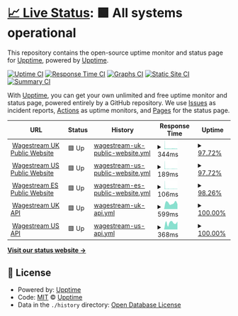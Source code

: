 # [📈 Live Status](https://status.wagestream.com): <!--live status--> **🟩 All systems operational**

This repository contains the open-source uptime monitor and status page for [Upptime](https://upptime.js.org), powered by [Upptime](https://github.com/upptime/upptime).

[![Uptime CI](https://github.com/wagestream/statuspage/workflows/Uptime%20CI/badge.svg)](https://github.com/wagestream/statuspage/actions?query=workflow%3A%22Uptime+CI%22)
[![Response Time CI](https://github.com/wagestream/statuspage/workflows/Response%20Time%20CI/badge.svg)](https://github.com/wagestream/statuspage/actions?query=workflow%3A%22Response+Time+CI%22)
[![Graphs CI](https://github.com/wagestream/statuspage/workflows/Graphs%20CI/badge.svg)](https://github.com/wagestream/statuspage/actions?query=workflow%3A%22Graphs+CI%22)
[![Static Site CI](https://github.com/wagestream/statuspage/workflows/Static%20Site%20CI/badge.svg)](https://github.com/wagestream/statuspage/actions?query=workflow%3A%22Static+Site+CI%22)
[![Summary CI](https://github.com/wagestream/statuspage/workflows/Summary%20CI/badge.svg)](https://github.com/wagestream/statuspage/actions?query=workflow%3A%22Summary+CI%22)

With [Upptime](https://upptime.js.org), you can get your own unlimited and free uptime monitor and status page, powered entirely by a GitHub repository. We use [Issues](https://github.com/upptime/upptime/issues) as incident reports, [Actions](https://github.com/wagestream/statuspage/actions) as uptime monitors, and [Pages](https://status.wagestream.com) for the status page.

<!--start: status pages-->
<!-- This summary is generated by Upptime (https://github.com/upptime/upptime) -->
<!-- Do not edit this manually, your changes will be overwritten -->
<!-- prettier-ignore -->
| URL | Status | History | Response Time | Uptime |
| --- | ------ | ------- | ------------- | ------ |
| <img alt="" src="https://icons.duckduckgo.com/ip3/wagestream.com.ico" height="13"> [Wagestream UK Public Website](https://wagestream.com/en/) | 🟩 Up | [wagestream-uk-public-website.yml](https://github.com/wagestream/statuspage/commits/HEAD/history/wagestream-uk-public-website.yml) | <details><summary><img alt="Response time graph" src="./graphs/wagestream-uk-public-website/response-time-week.png" height="20"> 344ms</summary><br><a href="https://status.wagestream.com/history/wagestream-uk-public-website"><img alt="Response time 385" src="https://img.shields.io/endpoint?url=https%3A%2F%2Fraw.githubusercontent.com%2Fwagestream%2Fstatuspage%2FHEAD%2Fapi%2Fwagestream-uk-public-website%2Fresponse-time.json"></a><br><a href="https://status.wagestream.com/history/wagestream-uk-public-website"><img alt="24-hour response time 278" src="https://img.shields.io/endpoint?url=https%3A%2F%2Fraw.githubusercontent.com%2Fwagestream%2Fstatuspage%2FHEAD%2Fapi%2Fwagestream-uk-public-website%2Fresponse-time-day.json"></a><br><a href="https://status.wagestream.com/history/wagestream-uk-public-website"><img alt="7-day response time 344" src="https://img.shields.io/endpoint?url=https%3A%2F%2Fraw.githubusercontent.com%2Fwagestream%2Fstatuspage%2FHEAD%2Fapi%2Fwagestream-uk-public-website%2Fresponse-time-week.json"></a><br><a href="https://status.wagestream.com/history/wagestream-uk-public-website"><img alt="30-day response time 378" src="https://img.shields.io/endpoint?url=https%3A%2F%2Fraw.githubusercontent.com%2Fwagestream%2Fstatuspage%2FHEAD%2Fapi%2Fwagestream-uk-public-website%2Fresponse-time-month.json"></a><br><a href="https://status.wagestream.com/history/wagestream-uk-public-website"><img alt="1-year response time 376" src="https://img.shields.io/endpoint?url=https%3A%2F%2Fraw.githubusercontent.com%2Fwagestream%2Fstatuspage%2FHEAD%2Fapi%2Fwagestream-uk-public-website%2Fresponse-time-year.json"></a></details> | <details><summary><a href="https://status.wagestream.com/history/wagestream-uk-public-website">97.72%</a></summary><a href="https://status.wagestream.com/history/wagestream-uk-public-website"><img alt="All-time uptime 99.98%" src="https://img.shields.io/endpoint?url=https%3A%2F%2Fraw.githubusercontent.com%2Fwagestream%2Fstatuspage%2FHEAD%2Fapi%2Fwagestream-uk-public-website%2Fuptime.json"></a><br><a href="https://status.wagestream.com/history/wagestream-uk-public-website"><img alt="24-hour uptime 99.23%" src="https://img.shields.io/endpoint?url=https%3A%2F%2Fraw.githubusercontent.com%2Fwagestream%2Fstatuspage%2FHEAD%2Fapi%2Fwagestream-uk-public-website%2Fuptime-day.json"></a><br><a href="https://status.wagestream.com/history/wagestream-uk-public-website"><img alt="7-day uptime 97.72%" src="https://img.shields.io/endpoint?url=https%3A%2F%2Fraw.githubusercontent.com%2Fwagestream%2Fstatuspage%2FHEAD%2Fapi%2Fwagestream-uk-public-website%2Fuptime-week.json"></a><br><a href="https://status.wagestream.com/history/wagestream-uk-public-website"><img alt="30-day uptime 99.48%" src="https://img.shields.io/endpoint?url=https%3A%2F%2Fraw.githubusercontent.com%2Fwagestream%2Fstatuspage%2FHEAD%2Fapi%2Fwagestream-uk-public-website%2Fuptime-month.json"></a><br><a href="https://status.wagestream.com/history/wagestream-uk-public-website"><img alt="1-year uptime 99.96%" src="https://img.shields.io/endpoint?url=https%3A%2F%2Fraw.githubusercontent.com%2Fwagestream%2Fstatuspage%2FHEAD%2Fapi%2Fwagestream-uk-public-website%2Fuptime-year.json"></a></details>
| <img alt="" src="https://icons.duckduckgo.com/ip3/wagestream.com.ico" height="13"> [Wagestream US Public Website](https://wagestream.com/us/) | 🟩 Up | [wagestream-us-public-website.yml](https://github.com/wagestream/statuspage/commits/HEAD/history/wagestream-us-public-website.yml) | <details><summary><img alt="Response time graph" src="./graphs/wagestream-us-public-website/response-time-week.png" height="20"> 189ms</summary><br><a href="https://status.wagestream.com/history/wagestream-us-public-website"><img alt="Response time 410" src="https://img.shields.io/endpoint?url=https%3A%2F%2Fraw.githubusercontent.com%2Fwagestream%2Fstatuspage%2FHEAD%2Fapi%2Fwagestream-us-public-website%2Fresponse-time.json"></a><br><a href="https://status.wagestream.com/history/wagestream-us-public-website"><img alt="24-hour response time 149" src="https://img.shields.io/endpoint?url=https%3A%2F%2Fraw.githubusercontent.com%2Fwagestream%2Fstatuspage%2FHEAD%2Fapi%2Fwagestream-us-public-website%2Fresponse-time-day.json"></a><br><a href="https://status.wagestream.com/history/wagestream-us-public-website"><img alt="7-day response time 189" src="https://img.shields.io/endpoint?url=https%3A%2F%2Fraw.githubusercontent.com%2Fwagestream%2Fstatuspage%2FHEAD%2Fapi%2Fwagestream-us-public-website%2Fresponse-time-week.json"></a><br><a href="https://status.wagestream.com/history/wagestream-us-public-website"><img alt="30-day response time 277" src="https://img.shields.io/endpoint?url=https%3A%2F%2Fraw.githubusercontent.com%2Fwagestream%2Fstatuspage%2FHEAD%2Fapi%2Fwagestream-us-public-website%2Fresponse-time-month.json"></a><br><a href="https://status.wagestream.com/history/wagestream-us-public-website"><img alt="1-year response time 316" src="https://img.shields.io/endpoint?url=https%3A%2F%2Fraw.githubusercontent.com%2Fwagestream%2Fstatuspage%2FHEAD%2Fapi%2Fwagestream-us-public-website%2Fresponse-time-year.json"></a></details> | <details><summary><a href="https://status.wagestream.com/history/wagestream-us-public-website">97.72%</a></summary><a href="https://status.wagestream.com/history/wagestream-us-public-website"><img alt="All-time uptime 99.95%" src="https://img.shields.io/endpoint?url=https%3A%2F%2Fraw.githubusercontent.com%2Fwagestream%2Fstatuspage%2FHEAD%2Fapi%2Fwagestream-us-public-website%2Fuptime.json"></a><br><a href="https://status.wagestream.com/history/wagestream-us-public-website"><img alt="24-hour uptime 99.23%" src="https://img.shields.io/endpoint?url=https%3A%2F%2Fraw.githubusercontent.com%2Fwagestream%2Fstatuspage%2FHEAD%2Fapi%2Fwagestream-us-public-website%2Fuptime-day.json"></a><br><a href="https://status.wagestream.com/history/wagestream-us-public-website"><img alt="7-day uptime 97.72%" src="https://img.shields.io/endpoint?url=https%3A%2F%2Fraw.githubusercontent.com%2Fwagestream%2Fstatuspage%2FHEAD%2Fapi%2Fwagestream-us-public-website%2Fuptime-week.json"></a><br><a href="https://status.wagestream.com/history/wagestream-us-public-website"><img alt="30-day uptime 99.48%" src="https://img.shields.io/endpoint?url=https%3A%2F%2Fraw.githubusercontent.com%2Fwagestream%2Fstatuspage%2FHEAD%2Fapi%2Fwagestream-us-public-website%2Fuptime-month.json"></a><br><a href="https://status.wagestream.com/history/wagestream-us-public-website"><img alt="1-year uptime 99.96%" src="https://img.shields.io/endpoint?url=https%3A%2F%2Fraw.githubusercontent.com%2Fwagestream%2Fstatuspage%2FHEAD%2Fapi%2Fwagestream-us-public-website%2Fuptime-year.json"></a></details>
| <img alt="" src="https://icons.duckduckgo.com/ip3/wagestream.com.ico" height="13"> [Wagestream ES Public Website](https://wagestream.com/es/) | 🟩 Up | [wagestream-es-public-website.yml](https://github.com/wagestream/statuspage/commits/HEAD/history/wagestream-es-public-website.yml) | <details><summary><img alt="Response time graph" src="./graphs/wagestream-es-public-website/response-time-week.png" height="20"> 106ms</summary><br><a href="https://status.wagestream.com/history/wagestream-es-public-website"><img alt="Response time 255" src="https://img.shields.io/endpoint?url=https%3A%2F%2Fraw.githubusercontent.com%2Fwagestream%2Fstatuspage%2FHEAD%2Fapi%2Fwagestream-es-public-website%2Fresponse-time.json"></a><br><a href="https://status.wagestream.com/history/wagestream-es-public-website"><img alt="24-hour response time 88" src="https://img.shields.io/endpoint?url=https%3A%2F%2Fraw.githubusercontent.com%2Fwagestream%2Fstatuspage%2FHEAD%2Fapi%2Fwagestream-es-public-website%2Fresponse-time-day.json"></a><br><a href="https://status.wagestream.com/history/wagestream-es-public-website"><img alt="7-day response time 106" src="https://img.shields.io/endpoint?url=https%3A%2F%2Fraw.githubusercontent.com%2Fwagestream%2Fstatuspage%2FHEAD%2Fapi%2Fwagestream-es-public-website%2Fresponse-time-week.json"></a><br><a href="https://status.wagestream.com/history/wagestream-es-public-website"><img alt="30-day response time 154" src="https://img.shields.io/endpoint?url=https%3A%2F%2Fraw.githubusercontent.com%2Fwagestream%2Fstatuspage%2FHEAD%2Fapi%2Fwagestream-es-public-website%2Fresponse-time-month.json"></a><br><a href="https://status.wagestream.com/history/wagestream-es-public-website"><img alt="1-year response time 170" src="https://img.shields.io/endpoint?url=https%3A%2F%2Fraw.githubusercontent.com%2Fwagestream%2Fstatuspage%2FHEAD%2Fapi%2Fwagestream-es-public-website%2Fresponse-time-year.json"></a></details> | <details><summary><a href="https://status.wagestream.com/history/wagestream-es-public-website">98.26%</a></summary><a href="https://status.wagestream.com/history/wagestream-es-public-website"><img alt="All-time uptime 99.98%" src="https://img.shields.io/endpoint?url=https%3A%2F%2Fraw.githubusercontent.com%2Fwagestream%2Fstatuspage%2FHEAD%2Fapi%2Fwagestream-es-public-website%2Fuptime.json"></a><br><a href="https://status.wagestream.com/history/wagestream-es-public-website"><img alt="24-hour uptime 99.23%" src="https://img.shields.io/endpoint?url=https%3A%2F%2Fraw.githubusercontent.com%2Fwagestream%2Fstatuspage%2FHEAD%2Fapi%2Fwagestream-es-public-website%2Fuptime-day.json"></a><br><a href="https://status.wagestream.com/history/wagestream-es-public-website"><img alt="7-day uptime 98.26%" src="https://img.shields.io/endpoint?url=https%3A%2F%2Fraw.githubusercontent.com%2Fwagestream%2Fstatuspage%2FHEAD%2Fapi%2Fwagestream-es-public-website%2Fuptime-week.json"></a><br><a href="https://status.wagestream.com/history/wagestream-es-public-website"><img alt="30-day uptime 99.60%" src="https://img.shields.io/endpoint?url=https%3A%2F%2Fraw.githubusercontent.com%2Fwagestream%2Fstatuspage%2FHEAD%2Fapi%2Fwagestream-es-public-website%2Fuptime-month.json"></a><br><a href="https://status.wagestream.com/history/wagestream-es-public-website"><img alt="1-year uptime 99.97%" src="https://img.shields.io/endpoint?url=https%3A%2F%2Fraw.githubusercontent.com%2Fwagestream%2Fstatuspage%2FHEAD%2Fapi%2Fwagestream-es-public-website%2Fuptime-year.json"></a></details>
| <img alt="" src="https://icons.duckduckgo.com/ip3/api.wagestream.xyz.ico" height="13"> [Wagestream UK API](https://api.wagestream.xyz/api/v1/lb/ok) | 🟩 Up | [wagestream-uk-api.yml](https://github.com/wagestream/statuspage/commits/HEAD/history/wagestream-uk-api.yml) | <details><summary><img alt="Response time graph" src="./graphs/wagestream-uk-api/response-time-week.png" height="20"> 599ms</summary><br><a href="https://status.wagestream.com/history/wagestream-uk-api"><img alt="Response time 594" src="https://img.shields.io/endpoint?url=https%3A%2F%2Fraw.githubusercontent.com%2Fwagestream%2Fstatuspage%2FHEAD%2Fapi%2Fwagestream-uk-api%2Fresponse-time.json"></a><br><a href="https://status.wagestream.com/history/wagestream-uk-api"><img alt="24-hour response time 485" src="https://img.shields.io/endpoint?url=https%3A%2F%2Fraw.githubusercontent.com%2Fwagestream%2Fstatuspage%2FHEAD%2Fapi%2Fwagestream-uk-api%2Fresponse-time-day.json"></a><br><a href="https://status.wagestream.com/history/wagestream-uk-api"><img alt="7-day response time 599" src="https://img.shields.io/endpoint?url=https%3A%2F%2Fraw.githubusercontent.com%2Fwagestream%2Fstatuspage%2FHEAD%2Fapi%2Fwagestream-uk-api%2Fresponse-time-week.json"></a><br><a href="https://status.wagestream.com/history/wagestream-uk-api"><img alt="30-day response time 661" src="https://img.shields.io/endpoint?url=https%3A%2F%2Fraw.githubusercontent.com%2Fwagestream%2Fstatuspage%2FHEAD%2Fapi%2Fwagestream-uk-api%2Fresponse-time-month.json"></a><br><a href="https://status.wagestream.com/history/wagestream-uk-api"><img alt="1-year response time 594" src="https://img.shields.io/endpoint?url=https%3A%2F%2Fraw.githubusercontent.com%2Fwagestream%2Fstatuspage%2FHEAD%2Fapi%2Fwagestream-uk-api%2Fresponse-time-year.json"></a></details> | <details><summary><a href="https://status.wagestream.com/history/wagestream-uk-api">100.00%</a></summary><a href="https://status.wagestream.com/history/wagestream-uk-api"><img alt="All-time uptime 100.00%" src="https://img.shields.io/endpoint?url=https%3A%2F%2Fraw.githubusercontent.com%2Fwagestream%2Fstatuspage%2FHEAD%2Fapi%2Fwagestream-uk-api%2Fuptime.json"></a><br><a href="https://status.wagestream.com/history/wagestream-uk-api"><img alt="24-hour uptime 100.00%" src="https://img.shields.io/endpoint?url=https%3A%2F%2Fraw.githubusercontent.com%2Fwagestream%2Fstatuspage%2FHEAD%2Fapi%2Fwagestream-uk-api%2Fuptime-day.json"></a><br><a href="https://status.wagestream.com/history/wagestream-uk-api"><img alt="7-day uptime 100.00%" src="https://img.shields.io/endpoint?url=https%3A%2F%2Fraw.githubusercontent.com%2Fwagestream%2Fstatuspage%2FHEAD%2Fapi%2Fwagestream-uk-api%2Fuptime-week.json"></a><br><a href="https://status.wagestream.com/history/wagestream-uk-api"><img alt="30-day uptime 100.00%" src="https://img.shields.io/endpoint?url=https%3A%2F%2Fraw.githubusercontent.com%2Fwagestream%2Fstatuspage%2FHEAD%2Fapi%2Fwagestream-uk-api%2Fuptime-month.json"></a><br><a href="https://status.wagestream.com/history/wagestream-uk-api"><img alt="1-year uptime 99.99%" src="https://img.shields.io/endpoint?url=https%3A%2F%2Fraw.githubusercontent.com%2Fwagestream%2Fstatuspage%2FHEAD%2Fapi%2Fwagestream-uk-api%2Fuptime-year.json"></a></details>
| <img alt="" src="https://icons.duckduckgo.com/ip3/api.wagestream.us.ico" height="13"> [Wagestream US API](https://api.wagestream.us/api/v1/lb/ok) | 🟩 Up | [wagestream-us-api.yml](https://github.com/wagestream/statuspage/commits/HEAD/history/wagestream-us-api.yml) | <details><summary><img alt="Response time graph" src="./graphs/wagestream-us-api/response-time-week.png" height="20"> 368ms</summary><br><a href="https://status.wagestream.com/history/wagestream-us-api"><img alt="Response time 299" src="https://img.shields.io/endpoint?url=https%3A%2F%2Fraw.githubusercontent.com%2Fwagestream%2Fstatuspage%2FHEAD%2Fapi%2Fwagestream-us-api%2Fresponse-time.json"></a><br><a href="https://status.wagestream.com/history/wagestream-us-api"><img alt="24-hour response time 435" src="https://img.shields.io/endpoint?url=https%3A%2F%2Fraw.githubusercontent.com%2Fwagestream%2Fstatuspage%2FHEAD%2Fapi%2Fwagestream-us-api%2Fresponse-time-day.json"></a><br><a href="https://status.wagestream.com/history/wagestream-us-api"><img alt="7-day response time 368" src="https://img.shields.io/endpoint?url=https%3A%2F%2Fraw.githubusercontent.com%2Fwagestream%2Fstatuspage%2FHEAD%2Fapi%2Fwagestream-us-api%2Fresponse-time-week.json"></a><br><a href="https://status.wagestream.com/history/wagestream-us-api"><img alt="30-day response time 394" src="https://img.shields.io/endpoint?url=https%3A%2F%2Fraw.githubusercontent.com%2Fwagestream%2Fstatuspage%2FHEAD%2Fapi%2Fwagestream-us-api%2Fresponse-time-month.json"></a><br><a href="https://status.wagestream.com/history/wagestream-us-api"><img alt="1-year response time 297" src="https://img.shields.io/endpoint?url=https%3A%2F%2Fraw.githubusercontent.com%2Fwagestream%2Fstatuspage%2FHEAD%2Fapi%2Fwagestream-us-api%2Fresponse-time-year.json"></a></details> | <details><summary><a href="https://status.wagestream.com/history/wagestream-us-api">100.00%</a></summary><a href="https://status.wagestream.com/history/wagestream-us-api"><img alt="All-time uptime 100.00%" src="https://img.shields.io/endpoint?url=https%3A%2F%2Fraw.githubusercontent.com%2Fwagestream%2Fstatuspage%2FHEAD%2Fapi%2Fwagestream-us-api%2Fuptime.json"></a><br><a href="https://status.wagestream.com/history/wagestream-us-api"><img alt="24-hour uptime 100.00%" src="https://img.shields.io/endpoint?url=https%3A%2F%2Fraw.githubusercontent.com%2Fwagestream%2Fstatuspage%2FHEAD%2Fapi%2Fwagestream-us-api%2Fuptime-day.json"></a><br><a href="https://status.wagestream.com/history/wagestream-us-api"><img alt="7-day uptime 100.00%" src="https://img.shields.io/endpoint?url=https%3A%2F%2Fraw.githubusercontent.com%2Fwagestream%2Fstatuspage%2FHEAD%2Fapi%2Fwagestream-us-api%2Fuptime-week.json"></a><br><a href="https://status.wagestream.com/history/wagestream-us-api"><img alt="30-day uptime 100.00%" src="https://img.shields.io/endpoint?url=https%3A%2F%2Fraw.githubusercontent.com%2Fwagestream%2Fstatuspage%2FHEAD%2Fapi%2Fwagestream-us-api%2Fuptime-month.json"></a><br><a href="https://status.wagestream.com/history/wagestream-us-api"><img alt="1-year uptime 100.00%" src="https://img.shields.io/endpoint?url=https%3A%2F%2Fraw.githubusercontent.com%2Fwagestream%2Fstatuspage%2FHEAD%2Fapi%2Fwagestream-us-api%2Fuptime-year.json"></a></details>

<!--end: status pages-->

[**Visit our status website →**](https://status.wagestream.com)

## 📄 License

- Powered by: [Upptime](https://github.com/upptime/upptime)
- Code: [MIT](./LICENSE) © [Upptime](https://upptime.js.org)
- Data in the `./history` directory: [Open Database License](https://opendatacommons.org/licenses/odbl/1-0/)
